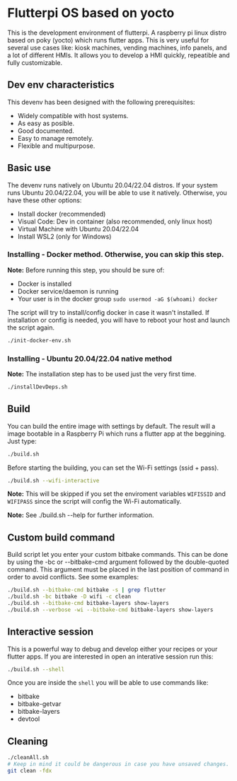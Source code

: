 # Flutterpi OS based on yocto

This is the development environment of flutterpi. A raspberry pi linux distro based on poky (yocto) which runs flutter apps. This is very useful for several use cases like: kiosk machines, vending machines, info panels, and a lot of different HMIs. It allows you to develop a HMI quickly, repeatible and fully customizable.

## Dev env characteristics

This devenv has been designed with the following prerequisites:

- Widely compatible with host systems.
- As easy as posible.
- Good documented.
- Easy to manage remotely.
- Flexible and multipurpose.

## Basic use

The devenv runs natively on Ubuntu 20.04/22.04 distros. If your system runs Ubuntu 20.04/22.04, you will be able to use it natively. Otherwise, you have these other options:

- Install docker (recommended)
- Visual Code: Dev in container (also recommended, only linux host)
- Virtual Machine with Ubuntu 20.04/22.04
- Install WSL2 (only for Windows)

### Installing - Docker method. Otherwise, you can skip this step.

**Note:** Before running this step, you should be sure of:

- Docker is installed
- Docker service/daemon is running
- Your user is in the docker group `sudo usermod -aG $(whoami) docker`

The script will try to install/config docker in case it wasn't installed. If installation or config is needed, you will have to reboot your host and launch the script again.

```bash
./init-docker-env.sh
```

### Installing - Ubuntu 20.04/22.04 native method

**Note:** The installation step has to be used just the very first time.

```bash
./installDevDeps.sh
```

## Build

You can build the entire image with settings by default. The result will a image bootable in a Raspberry Pi which runs a flutter app at the beggining. Just type:

```bash
./build.sh
```

Before starting the building, you can set the Wi-Fi settings (ssid + pass).

```bash
./build.sh --wifi-interactive
```

**Note:** This will be skipped if you set the enviroment variables `WIFISSID` and `WIFIPASS` since the script will config the Wi-Fi automatically.

**Note:** See ./build.sh --help for further information.

## Custom build command

Build script let you enter your custom bitbake commands. This can be done by using the -bc or --bitbake-cmd argument followed by the double-quoted command. This argument must be placed in the last position of command in order to avoid conflicts. See some examples:

```bash
./build.sh --bitbake-cmd bitbake -s | grep flutter
./build.sh -bc bitbake -D wifi -c clean
./build.sh --bitbake-cmd bitbake-layers show-layers
./build.sh --verbose -wi --bitbake-cmd bitbake-layers show-layers
```

## Interactive session

This is a powerful way to debug and develop either your recipes or your flutter apps. If you are interested in open an interative session run this:

```bash
./build.sh --shell

```

Once you are inside the `shell` you will be able to use commands like:

- bitbake
- bitbake-getvar
- bitbake-layers
- devtool

## Cleaning

```bash
./cleanAll.sh
# Keep in mind it could be dangerous in case you have unsaved changes.
git clean -fdx
```
